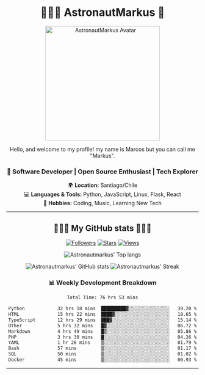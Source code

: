 <div align="center">

# 👨🏻‍🚀 AstronautMarkus 🚀

<img src="https://avatars.githubusercontent.com/u/107640696?v=4" alt="AstronautMarkus Avatar" width="300">

Hello, and welcome to my profile! my name is Marcos but you can call me "Markus".

### 🚀 Software Developer | Open Source Enthusiast | Tech Explorer

🌍 **Location:** Santiago/Chile  
💻 **Languages & Tools:** Python, JavaScript, Linux, Flask, React  
🌟 **Hobbies:** Coding, Music, Learning New Tech  

---
## 🌟🌟🌟 My GitHub stats 🌟🌟🌟



[![Followers](https://img.shields.io/github/followers/AstronautMarkus?label=Followers&style=for-the-badge&color=red)](https://github.com/AstronautMarkus?tab=followers)
[![Stars](https://img.shields.io/github/stars/AstronautMarkus?label=Stars&style=for-the-badge&color=green)](https://github.com/AstronautMarkus?tab=repositories)
[![Views](http://estruyf-github.azurewebsites.net/api/VisitorHit?user=astronautmarkus&countColorcountColor&countColor=lightblue)](https://github.com/AstronautMarkus?tab=repositories)



![Astronautmarkus' Top langs](https://github-readme-stats.vercel.app/api/top-langs/?username=astronautmarkus&hide_progress=false)

![Astronautmarkus' GitHub stats](https://github-readme-stats.vercel.app/api?username=astronautmarkus&show_icons=true)
![Astronautmarkus' Streak](https://github-readme-streak-stats.herokuapp.com/?user=astronautmarkus&theme=default&hide_border=true)


### 📊 Weekly Development Breakdown
<!--START_SECTION:waka-->

```txt
Total Time: 76 hrs 53 mins

Python            32 hrs 18 mins  █████████▓░░░░░░░░░░░░░░░   39.20 %
HTML              15 hrs 22 mins  ████▓░░░░░░░░░░░░░░░░░░░░   18.65 %
TypeScript        12 hrs 29 mins  ███▓░░░░░░░░░░░░░░░░░░░░░   15.14 %
Other             5 hrs 32 mins   █▓░░░░░░░░░░░░░░░░░░░░░░░   06.72 %
Markdown          4 hrs 49 mins   █▒░░░░░░░░░░░░░░░░░░░░░░░   05.86 %
PHP               3 hrs 30 mins   █░░░░░░░░░░░░░░░░░░░░░░░░   04.26 %
YAML              1 hr 28 mins    ▒░░░░░░░░░░░░░░░░░░░░░░░░   01.79 %
Bash              57 mins         ▒░░░░░░░░░░░░░░░░░░░░░░░░   01.17 %
SQL               50 mins         ▒░░░░░░░░░░░░░░░░░░░░░░░░   01.02 %
Docker            45 mins         ▒░░░░░░░░░░░░░░░░░░░░░░░░   00.93 %
```

<!--END_SECTION:waka-->


---

</div>
